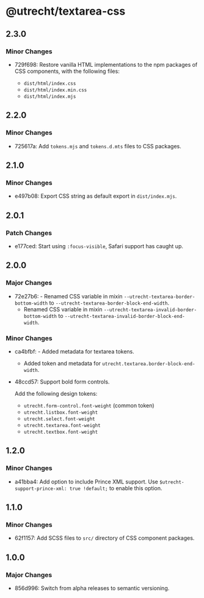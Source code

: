 # @utrecht/textarea-css

## 2.3.0

### Minor Changes

- 729f698: Restore vanilla HTML implementations to the npm packages of CSS components, with the following files:

  - `dist/html/index.css`
  - `dist/html/index.min.css`
  - `dist/html/index.mjs`

## 2.2.0

### Minor Changes

- 725617a: Add `tokens.mjs` and `tokens.d.mts` files to CSS packages.

## 2.1.0

### Minor Changes

- e497b08: Export CSS string as default export in `dist/index.mjs`.

## 2.0.1

### Patch Changes

- e177ced: Start using `:focus-visible`, Safari support has caught up.

## 2.0.0

### Major Changes

- 72e27b6: - Renamed CSS variable in mixin `--utrecht-textarea-border-bottom-width` to `--utrecht-textarea-border-block-end-width`.
  - Renamed CSS variable in mixin `--utrecht-textarea-invalid-border-bottom-width` to `--utrecht-textarea-invalid-border-block-end-width`.

### Minor Changes

- ca4bfbf: - Added metadata for textarea tokens.
  - Added token and metadata for `utrecht.textarea.border-block-end-width`.
- 48ccd57: Support bold form controls.

  Add the following design tokens:

  - `utrecht.form-control.font-weight` (common token)
  - `utrecht.listbox.font-weight`
  - `utrecht.select.font-weight`
  - `utrecht.textarea.font-weight`
  - `utrecht.textbox.font-weight`

## 1.2.0

### Minor Changes

- a41bba4: Add option to include Prince XML support. Use `$utrecht-support-prince-xml: true !default;` to enable this option.

## 1.1.0

### Minor Changes

- 62f1157: Add SCSS files to `src/` directory of CSS component packages.

## 1.0.0

### Major Changes

- 856d996: Switch from alpha releases to semantic versioning.
